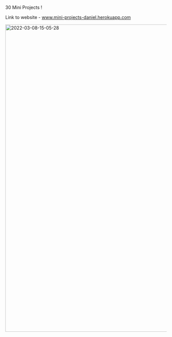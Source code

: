 30 Mini Projects !

Link to website - www.mini-projects-daniel.herokuapp.com


<img width="960" alt="2022-03-08-15-05-28" src="https://user-images.githubusercontent.com/35144794/158378674-5d02b010-de86-4a4f-a869-dede8c89e967.png">
